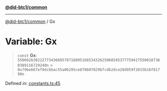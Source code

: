 [**@did-btc1/common**](../README.md)

***

[@did-btc1/common](../globals.md) / Gx

# Variable: Gx

> `const` **Gx**: `55066263022277343669578718895168534326250603453777594175500187360389116729240n` = `0x79be667ef9dcbbac55a06295ce870b07029bfcdb2dce28d959f2815b16f81798n`

Defined in: [constants.ts:45](https://github.com/dcdpr/did-btc1-js/blob/751aedd75738c26882a2149e644ae32b9e424707/packages/common/src/constants.ts#L45)
